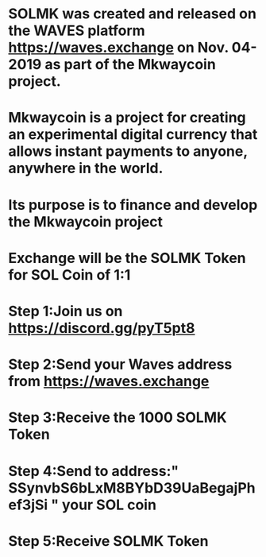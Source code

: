  # SOLMK was created and released on the WAVES platform https://waves.exchange on Nov. 04-2019 as part of the Mkwaycoin project.
# Mkwaycoin is a project for creating an experimental digital currency that allows instant payments to anyone, anywhere in the world.
# Its purpose is to finance and develop the Mkwaycoin project
# Exchange will be the SOLMK Token for SOL Coin of 1:1
# Step 1:Join us on  https://discord.gg/pyT5pt8
# Step 2:Send your Waves address from https://waves.exchange
# Step 3:Receive the 1000 SOLMK Token 
# Step 4:Send to  address:"  SSynvbS6bLxM8BYbD39UaBegajPhef3jSi "  your SOL coin
# Step 5:Receive SOLMK Token
